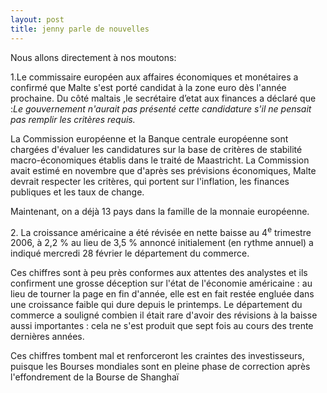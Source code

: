 ```yaml
---
layout: post
title: jenny parle de nouvelles
---
```


<p align="left">Nous allons directement à nos moutons:  </p>
<p align="left">1.Le commissaire européen aux affaires économiques et monétaires a confirmé que Malte s&#39;est porté candidat à la zone euro dès l&#39;année prochaine. Du côté maltais ,le secrétaire d’etat aux finances a déclaré que :<em>Le gouvernement n&#39;aurait pas présenté cette candidature s&#39;il ne pensait pas remplir les critères requis.</em></p>
<p align="left">La Commission européenne et la Banque centrale européenne sont chargées d&#39;évaluer les candidatures sur la base de critères de stabilité macro-économiques établis dans le traité de Maastricht. La Commission avait estimé en novembre que d&#39;après ses prévisions économiques, Malte devrait respecter les critères, qui portent sur l&#39;inflation, les finances publiques et les taux de change.</p>
<p align="left">Maintenant, on a déjà 13 pays dans la famille de la monnaie européenne.</p>
<p align="left">2. La croissance américaine a été révisée en nette baisse au 4<sup>e</sup> trimestre 2006, à 2,2 % au lieu de 3,5 % annoncé initialement (en rythme annuel) a indiqué mercredi 28 février le département du commerce. </p>
<p align="left">Ces chiffres sont à peu près conformes aux attentes des analystes et ils confirment une grosse déception sur l&#39;état de l&#39;économie américaine : au lieu de tourner la page en fin d&#39;année, elle est en fait restée engluée dans une croissance faible qui dure depuis le printemps. Le département du commerce a souligné combien il était rare d&#39;avoir des révisions à la baisse aussi importantes : cela ne s&#39;est produit que sept fois au cours des trente dernières années.</p>
<p>Ces chiffres tombent mal et renforceront les craintes des investisseurs, puisque les Bourses mondiales sont en pleine phase de correction après l&#39;effondrement de la Bourse de Shanghaï </p>
<p></p>
